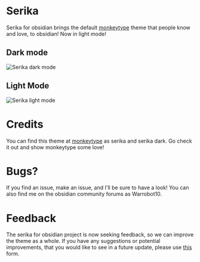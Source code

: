 # Serika
Serika for obsidian brings the default [monkeytype](monkeytype.com) theme that people know and love, to obsidian!
Now in light mode!
## Dark mode

![Serika dark mode](https://github.com/Warrobot10/Serika-for-obsidian/assets/132307750/c56d3a11-21d1-4e84-8223-f0801f2bae22)

## Light Mode

![Serika light mode](https://github.com/Warrobot10/Serika-for-obsidian/assets/132307750/795b8872-3c6f-44d8-b313-505d3b73f626)

# Credits
You can find this theme at [monkeytype](monkeytype.com) as serika and serika dark.
Go check it out and show monkeytype some love!

# Bugs?
If you find an issue, make an issue, and I'll be sure to have a look!
You can also find me on the obsidian community forums as Warrobot10.

# Feedback
The serika for obsidian project is now seeking feedback, so we can improve the theme as a whole.
If you have any suggestions or potential improvements, that you would like to see in a future update, please use [this](https://forms.gle/daSz9Qk7FGbNMzVt9) form.
